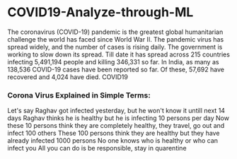 # COVID19-Analyze-through-ML
The coronavirus (COVID-19) pandemic is the greatest global humanitarian challenge the world has faced since World War II. The pandemic virus has spread widely, and the number of cases is rising daily. The government is working to slow down its spread.  Till date it has spread across 215 countries infecting 5,491,194 people and killing 346,331 so far. In India, as many as 138,536 COVID-19 cases have been reported so far. Of these, 57,692 have recovered and 4,024 have died. COVID19

### Corona Virus Explained in Simple Terms:

  Let's say Raghav got infected yesterday, but he won't know it untill next 14 days
  Raghav thinks he is healthy but he is infecting 10 persons per day
  Now these 10 persons think they are completely healthy, they travel, go out and infect 100 others
  These 100 persons think they are healthy but they have already infected 1000 persons
  No one knows who is healthy or who can infect you
  All you can do is be responsible, stay in quarentine
